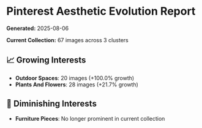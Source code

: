 # Pinterest Aesthetic Evolution Report
**Generated:** 2025-08-06

**Current Collection:** 67 images across 3 clusters

## 📈 Growing Interests
- **Outdoor Spaces**: 20 images (+100.0% growth)
- **Plants And Flowers**: 28 images (+21.7% growth)

## 🍂 Diminishing Interests
- **Furniture Pieces**: No longer prominent in current collection

